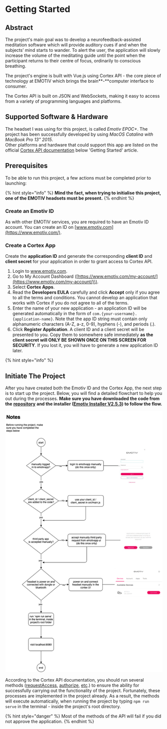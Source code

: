# Getting Started

## Abstract

The project's main goal was to develop a neurofeedback-assisted meditation software which will provide auditory cues if and when the subjects’ mind starts to wander. To alert the user, the application will slowly increase the volume of the meditating guide until the point when the participant returns to their centre of focus, ordinarily to conscious breathing.

The project's engine is built with Vue.js using Cortex API - the core piece of technology at EMOTIV which brings the brain**-**computer interface to consumer.

The Cortex API is built on JSON and WebSockets, making it easy to access from a variety of programming languages and platforms.

## Supported Software & Hardware

The headset I was using for this project, is called _Emotiv EPOC+_. The project has been successfully developed by using _MacOS Catalina with MacBook Pro 13" 2015_.   
Other platforms and hardware that could support this app are listed on the official [Cortex API documentation](https://emotiv.gitbook.io/cortex-api/) below 'Getting Started' article.

## Prerequisites

To be able to run this project, a few actions must be completed prior to  launching:

{% hint style="info" %}
**Mind the fact, when trying to initialise this project, one of the EMOTIV headsets must be present.**
{% endhint %}

### Create an Emotiv ID

As with other EMOTIV services, you are required to have an Emotiv ID account. You can create an ID on [www.emotiv.com](https://www.emotiv.com/).

### Create a Cortex App

Create the **application ID** and generate the corresponding **client ID** and **client secret** for your application in order to grant access to Cortex API.

1. Login to www.emotiv.com.
2. Go to My Account Dashboard \([https://www.emotiv.com/my-account/](https://www.emotiv.com/my-account/)\).
3. Select **Cortex Apps**.
4. Read the **Developers EULA** carefully and click **Accept** only if you agree to all the terms and conditions. You cannot develop an application that works with Cortex if you do not agree to all of the terms.
5. Enter the name of your new application - an application ID will be generated automatically in the form of `com.{your-username}.{application-name}`. Note that the app ID string must contain only alphanumeric characters \(A-Z, a-z, 0-9\), hyphens \(-\), and periods \(.\).
6. Click **Register Application**. A client ID and a client secret will be presented to you. Copy them to somewhere safe immediately **as the client secret will ONLY BE SHOWN ONCE ON THIS SCREEN FOR SECURITY**. If you lost it, you will have to generate a new application ID later.

{% hint style="info" %}



## Initiate The Project

After you have created both the Emotiv ID and the Cortex App, the next step is to start up the project. Below, you will find a detailed flowchart to help you out during the processes. **Make sure you have downloaded the code from the** [**repository**](https://github.com/armandokun/cst3999) **and the installer \(**[**Emotiv Installer V2.5.3**](https://www.emotiv.com/my-account/downloads/)**\) to follow the flow.**

![The Flowchart of &quot;How To Start Up The App&quot;](.gitbook/assets/start-flowchart-1-.png)

According to the Cortex API documentation, you should run several methods \([requestAccess](https://emotiv.gitbook.io/cortex-api/authentication/requestaccess), [authorize](https://emotiv.gitbook.io/cortex-api/authentication/authorize), [etc](https://emotiv.gitbook.io/cortex-api/overview-of-api-flow).\) to ensure the ability for successfully carrying out the functionality of the project. Fortunately, these processes are implemented in the project already. As a result, the methods will execute automatically, when running the project by typing `npm run serve` in the terminal - inside the project's root directory. 

{% hint style="danger" %}
Most of the methods of the API will fail if you did not approve the application.
{% endhint %}


